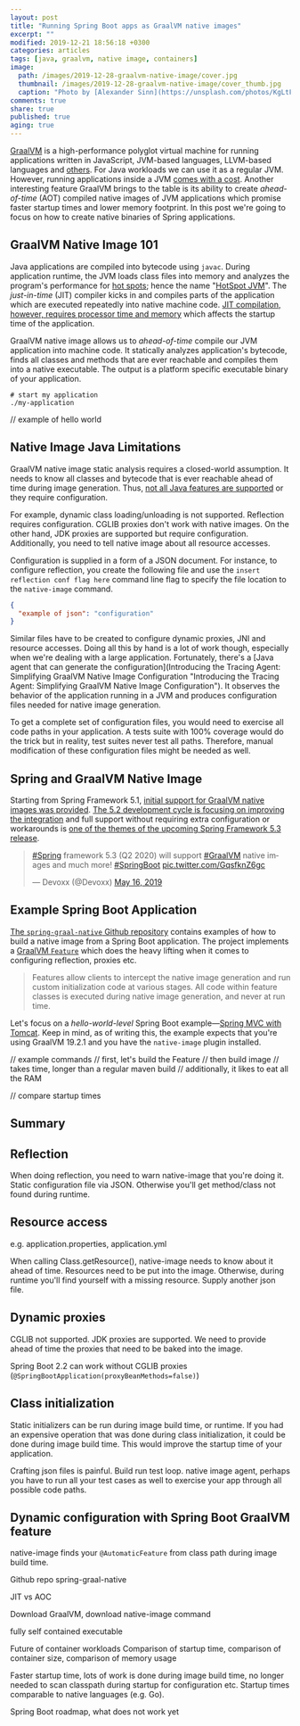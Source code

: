 ```yaml
---
layout: post
title: "Running Spring Boot apps as GraalVM native images"
excerpt: ""
modified: 2019-12-21 18:56:18 +0300
categories: articles
tags: [java, graalvm, native image, containers]
image:
  path: /images/2019-12-28-graalvm-native-image/cover.jpg
  thumbnail: /images/2019-12-28-graalvm-native-image/cover_thumb.jpg
  caption: "Photo by [Alexander Sinn](https://unsplash.com/photos/KgLtFCgfC28)"
comments: true
share: true
published: true
aging: true
---
```


[GraalVM](https://www.graalvm.org/ "High-performance polyglot VM") is a high-performance polyglot virtual machine for running applications written in JavaScript, JVM-based languages, LLVM-based languages and [others](https://www.graalvm.org/docs/ "GraalVM Docs").
For Java workloads we can use it as a regular JVM.
However, running applications inside a JVM [comes with a cost](https://aboullaite.me/understanding-jit-compiler-just-in-time-compiler/ "Understanding JIT compiler").
Another interesting feature GraalVM brings to the table is its ability to create *ahead-of-time* (AOT) compiled native images of JVM applications which promise faster startup times and lower memory footprint.
In this post we're going to focus on how to create native binaries of Spring applications.

## GraalVM Native Image 101

Java applications are compiled into bytecode using `javac`.
During application runtime, the JVM loads class files into memory and analyzes the program's performance for [hot spots](https://en.wikipedia.org/wiki/Hot_spot_(computer_programming)); hence the name "[HotSpot JVM](https://en.wikipedia.org/wiki/HotSpot)".
The *just-in-time* (JIT) compiler kicks in and compiles parts of the application which are executed repeatedly into native machine code.
[JIT compilation, however, requires processor time and memory](https://aboullaite.me/understanding-jit-compiler-just-in-time-compiler/ "Understanding JIT compiler") which affects the startup time of the application.

GraalVM native image allows us to *ahead-of-time* compile our JVM application into machine code.
It statically analyzes application's bytecode, finds all classes and methods that are ever reachable and compiles them into a native executable.
The output is a platform specific executable binary of your application.

```
# start my application
./my-application
```

// example of hello world

## Native Image Java Limitations

GraalVM native image static analysis requires a closed-world assumption.
It needs to know all classes and bytecode that is ever reachable ahead of time during image generation.
Thus, [not all Java features are supported](https://github.com/oracle/graal/blob/master/substratevm/LIMITATIONS.md "Native Image Java Limitations") or they require configuration.

For example, dynamic class loading/unloading is not supported.
Reflection requires configuration.
CGLIB proxies don't work with native images.
On the other hand, JDK proxies are supported but require configuration.
Additionally, you need to tell native image about all resource accesses.

Configuration is supplied in a form of a JSON document.
For instance, to configure reflection, you create the following file and use the `insert reflection conf flag here` command line flag to specify the file location to the `native-image` command.

```json
{
  "example of json": "configuration"
}
```

Similar files have to be created to configure dynamic proxies, JNI and resource accesses.
Doing all this by hand is a lot of work though, especially when we're dealing with a large application.
Fortunately, there's a [Java agent that can generate the configuration](Introducing the Tracing Agent: Simplifying GraalVM Native Image Configuration "Introducing the Tracing Agent: Simplifying GraalVM Native Image Configuration").
It observes the behavior of the application running in a JVM and produces configuration files needed for native image generation.

To get a complete set of configuration files, you would need to exercise all code paths in your application.
A tests suite with 100% coverage would do the trick but in reality, test suites never test all paths.
Therefore, manual modification of these configuration files might be needed as well.

## Spring and GraalVM Native Image

Starting from Spring Framework 5.1, [initial support for GraalVM native images was provided](https://github.com/spring-projects/spring-framework/issues/21529 "Initial GraalVM native images support").
[The 5.2 development cycle is focusing on improving the integration](https://github.com/spring-projects/spring-framework/wiki/GraalVM-native-image-support#support-of-native-images-at-spring-framework-level "Support of native images at Spring Framework level") and full support without requiring extra configuration or workarounds is [one of the themes of the upcoming Spring Framework 5.3 release](https://twitter.com/devoxx/status/1128937256180473856).

<blockquote class="twitter-tweet"><p lang="en" dir="ltr"><a href="https://twitter.com/hashtag/Spring?src=hash&amp;ref_src=twsrc%5Etfw">#Spring</a> framework 5.3 (Q2 2020) will support <a href="https://twitter.com/hashtag/GraalVM?src=hash&amp;ref_src=twsrc%5Etfw">#GraalVM</a> native images and much more! <a href="https://twitter.com/hashtag/SpringBoot?src=hash&amp;ref_src=twsrc%5Etfw">#SpringBoot</a> <a href="https://t.co/GqsfknZ6gc">pic.twitter.com/GqsfknZ6gc</a></p>&mdash; Devoxx (@Devoxx) <a href="https://twitter.com/Devoxx/status/1128937256180473856?ref_src=twsrc%5Etfw">May 16, 2019</a></blockquote> <script async src="https://platform.twitter.com/widgets.js" charset="utf-8"></script>

## Example Spring Boot Application

[The `spring-graal-native` Github repository](https://github.com/spring-projects-experimental/spring-graal-native "Graal feature for building native images of Spring applications") contains examples of how to build a native image from a Spring Boot application.
The project implements a [GraalVM `Feature`](https://www.graalvm.org/sdk/javadoc/index.html?org/graalvm/nativeimage/hosted/Feature.html) which does the heavy lifting when it comes to configuring reflection, proxies etc.

> Features allow clients to intercept the native image generation and run custom initialization code at various stages. All code within feature classes is executed during native image generation, and never at run time.

Let's focus on a *hello-world-level* Spring Boot example—[Spring MVC with Tomcat](https://github.com/spring-projects-experimental/spring-graal-native/tree/master/spring-graal-native-samples/springmvc-tomcat).
Keep in mind, as of writing this, the example expects that you're using GraalVM 19.2.1 and you have the `native-image` plugin installed.

// example commands
// first, let's build the Feature
// then build image
// takes time, longer than a regular maven build
// additionally, it likes to eat all the RAM

// compare startup times

## Summary

## Reflection

When doing reflection, you need to warn native-image that you're doing it.
Static configuration file via JSON.
Otherwise you'll get method/class not found during runtime.

## Resource access

e.g. application.properties, application.yml

When calling Class.getResource(), native-image needs to know about it ahead of time.
Resources need to be put into the image.
Otherwise, during runtime you'll find yourself with a missing resource.
Supply another json file.

## Dynamic proxies

CGLIB not supported. JDK proxies are supported.
We need to provide ahead of time the proxies that need to be baked into the image.

Spring Boot 2.2 can work without CGLIB proxies (`@SpringBootApplication(proxyBeanMethods=false)`)

## Class initialization

Static initializers can be run during image build time, or runtime.
If you had an expensive operation that was done during class initialization, it could be done during image build time.
This would improve the startup time of your application.

Crafting json files is painful. Build run test loop.
native image agent, perhaps you have to run all your test cases as well to exercise your app through all possible code paths.

## Dynamic configuration with Spring Boot GraalVM feature
native-image finds your `@AutomaticFeature` from class path during image build time.

Github repo spring-graal-native

JIT vs AOC

Download GraalVM, download native-image command

fully self contained executable

Future of container workloads
Comparison of startup time, comparison of container size, comparison of memory usage

Faster startup time, lots of work is done during image build time, no longer needed to scan classpath during startup for configuration etc.
Startup times comparable to native languages (e.g. Go).

Spring Boot roadmap, what does not work yet
